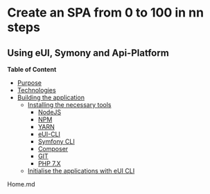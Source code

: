 Create an SPA from 0 to 100 in nn steps
=======================================

Using eUI, Symony and Api-Platform
----------------------------------

**Table of Content**

- [Purpose](Purpose)
- [Technologies](Technologies)
- [Building the application](Building-the-application)
  - [Installing the necessary tools](Necessary-Tools)
    - [NodeJS](Necessary-Tools#nodejs)
    - [NPM](Necessary-Tools#npm)
    - [YARN](Necessary-Tools#yarn)
    - [eUI-CLI](Necessary-Tools#eui-cli)
    - [Symfony CLI](Necessary-Tools#symfony-cli)
    - [Composer](Necessary-Toolss#composer)
    - [GIT](Necessary-Tools#git)
    - [PHP 7.X](Necessary-Tools#php-7x)
  - [Initialise the applications with eUI CLI](Initialise-the-application)

Home.md
